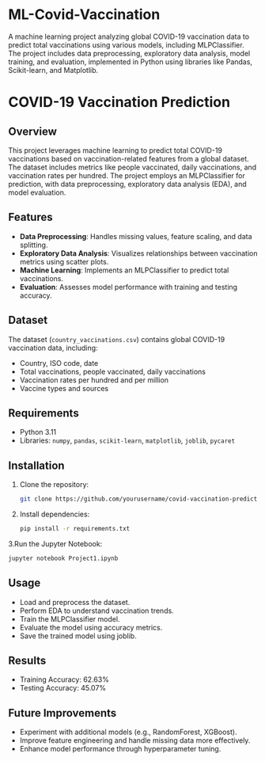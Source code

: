 # ML-Covid-Vaccination
A machine learning project analyzing global COVID-19 vaccination data to predict total vaccinations using various models, including MLPClassifier. The project includes data preprocessing, exploratory data analysis, model training, and evaluation, implemented in Python using libraries like Pandas, Scikit-learn, and Matplotlib.
# COVID-19 Vaccination Prediction

## Overview
This project leverages machine learning to predict total COVID-19 vaccinations based on vaccination-related features from a global dataset. The dataset includes metrics like people vaccinated, daily vaccinations, and vaccination rates per hundred. The project employs an MLPClassifier for prediction, with data preprocessing, exploratory data analysis (EDA), and model evaluation.

## Features
- **Data Preprocessing**: Handles missing values, feature scaling, and data splitting.
- **Exploratory Data Analysis**: Visualizes relationships between vaccination metrics using scatter plots.
- **Machine Learning**: Implements an MLPClassifier to predict total vaccinations.
- **Evaluation**: Assesses model performance with training and testing accuracy.

## Dataset
The dataset (`country_vaccinations.csv`) contains global COVID-19 vaccination data, including:
- Country, ISO code, date
- Total vaccinations, people vaccinated, daily vaccinations
- Vaccination rates per hundred and per million
- Vaccine types and sources

## Requirements
- Python 3.11
- Libraries: `numpy`, `pandas`, `scikit-learn`, `matplotlib`, `joblib`, `pycaret`

## Installation
1. Clone the repository:
   ```bash
   git clone https://github.com/yourusername/covid-vaccination-prediction.git
   ```
2. Install dependencies:
   ```bash
   pip install -r requirements.txt
   ```

3.Run the Jupyter Notebook:
   ```bash
   jupyter notebook Project1.ipynb
```

## Usage
- Load and preprocess the dataset.
- Perform EDA to understand vaccination trends.
- Train the MLPClassifier model.
- Evaluate the model using accuracy metrics.
- Save the trained model using joblib.

## Results
- Training Accuracy: 62.63%
- Testing Accuracy: 45.07%

## Future Improvements
- Experiment with additional models (e.g., RandomForest, XGBoost).
- Improve feature engineering and handle missing data more effectively.
- Enhance model performance through hyperparameter tuning.
